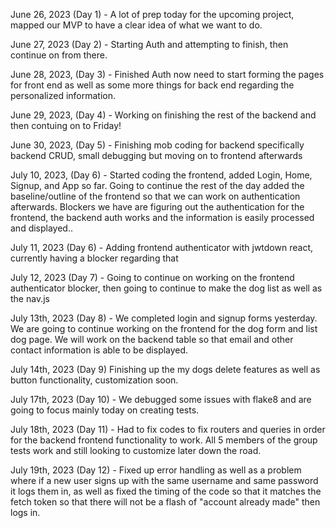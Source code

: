 June 26, 2023 (Day 1) -
A lot of prep today for the upcoming project, mapped our MVP to have a clear idea of what we want to do.

June 27, 2023 (Day 2) -
Starting Auth and attempting to finish, then continue on from there.

June 28, 2023, (Day 3) -
Finished Auth now need to start forming the pages for front end as well as some more things for back end regarding the personalized information.

June 29, 2023, (Day 4) -
Working on finishing the rest of the backend and then contuing on to Friday!

June 30, 2023, (Day 5) -
Finishing mob coding for backend specifically backend CRUD, small debugging but moving on to frontend afterwards

July 10, 2023, (Day 6) -
Started coding the frontend, added Login, Home, Signup, and App so far. Going to continue the rest of the day added the baseline/outline of the frontend so that we can work on authentication afterwards. Blockers we have are figuring out the authentication for the frontend, the backend auth works and the information is easily processed and displayed..

July 11, 2023 (Day 6) -
Adding frontend authenticator with jwtdown react, currently having a blocker regarding that

July 12, 2023 (Day 7) -
Going to continue on working on the frontend authenticator blocker, then going to continue to make the dog list as well as the nav.js

July 13th, 2023 (Day 8) -
We completed login and signup forms yesterday. We are going to continue working on the frontend for the dog form and list dog page. We will work on the backend table so that email and other contact information is able to be displayed.

July 14th, 2023 (Day 9)
Finishing up the my dogs delete features as well as button functionality, customization soon.

July 17th, 2023 (Day 10) -
We debugged some issues with flake8 and are going to focus mainly today on creating tests.

July 18th, 2023 (Day 11) -
Had to fix codes to fix routers and queries in order for the backend frontend functionality to work. All 5 members of the group tests work and still looking to customize later down the road.

July 19th, 2023 (Day 12) -
Fixed up error handling as well as a problem where if a new user signs up with the same username and same password it logs them in, as well as fixed the timing of the code so that it matches the fetch token so that there will not be a flash of "account already made" then logs in.
